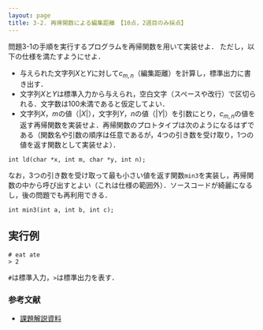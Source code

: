 ```yaml
---
layout: page
title: 3-2. 再帰関数による編集距離　【10点，2週目のみ採点】
---
```


問題3-1の手順を実行するプログラムを再帰関数を用いて実装せよ．
ただし，以下の仕様を満たすようにせよ．

+ 与えられた文字列$X$と$Y$に対して$c_{m,n}$（編集距離）を計算し，標準出力に書き出す．
+ 文字列$X$と$Y$は標準入力から与えられ，空白文字（スペースや改行）で区切られる．文字数は100未満であると仮定してよい．
+ 文字列$X$，$m$の値（$|X|$），文字列$Y$，$n$の値（$|Y|$）を引数にとり，$c_{m,n}$の値を返す再帰関数を実装せよ．再帰関数のプロトタイプは次のようになるはずである（関数名や引数の順序は任意であるが，4つの引き数を受け取り，1つの値を返す関数として実装せよ）．
```
int ld(char *x, int m, char *y, int n);
```

なお，3つの引き数を受け取って最も小さい値を返す関数`min3`を実装し，再帰関数の中から呼び出すとよい（これは仕様の範囲外）．ソースコードが綺麗になるし，後の問題でも再利用できる．

```
int min3(int a, int b, int c);
```

## 実行例

```
# eat ate
> 2
```

`#`は標準入力，`>`は標準出力を表す．

### 参考文献

+ [課題解説資料](./2019_kadai3_intro-Windows-190610.pdf)
